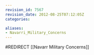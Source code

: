 ```yaml
---
revision_id: 7567
revision_date: 2012-08-25T07:12:05Z
categories:

aliases:
- Navarri_Military_Concerns
---
```


#REDIRECT [[Navarr Military Concerns]]